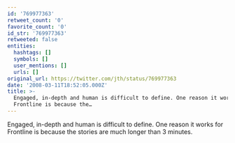 ```yaml
---
id: '769977363'
retweet_count: '0'
favorite_count: '0'
id_str: '769977363'
retweeted: false
entities:
  hashtags: []
  symbols: []
  user_mentions: []
  urls: []
original_url: https://twitter.com/jth/status/769977363
date: '2008-03-11T18:52:05.000Z'
title: >-
  Engaged, in-depth and human is difficult to define. One reason it works for
  Frontline is because the…
---
```


Engaged, in-depth and human is difficult to define. One reason it works for Frontline is because the stories are much longer than 3 minutes.